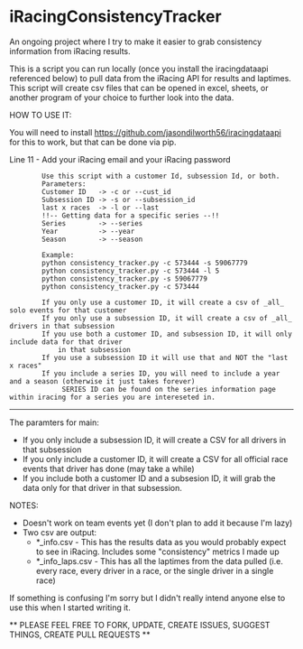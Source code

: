 # iRacingConsistencyTracker
An ongoing project where I try to make it easier to grab consistency information from iRacing results.

This is a script you can run locally (once you install the iracingdataapi referenced below) to pull data from the iRacing API for results and laptimes.
This script will create csv files that can be opened in excel, sheets, or another program of your choice to further look into the data.

HOW TO USE IT:

You will need to install https://github.com/jasondilworth56/iracingdataapi for this to work, but that can be done via pip.

Line 11 - Add your iRacing email and your iRacing password


            Use this script with a customer Id, subsession Id, or both.
            Parameters:
            Customer ID   -> -c or --cust_id
            Subsession ID -> -s or --subsession_id
            last x races  -> -l or --last
            !!-- Getting data for a specific series --!!
            Series        -> --series
            Year          -> --year
            Season        -> --season

            Example:
            python consistency_tracker.py -c 573444 -s 59067779
            python consistency_tracker.py -c 573444 -l 5
            python consistency_tracker.py -s 59067779
            python consistency_tracker.py -c 573444

            If you only use a customer ID, it will create a csv of _all_ solo events for that customer
            If you only use a subsession ID, it will create a csv of _all_ drivers in that subsession
            If you use both a customer ID, and subsession ID, it will only include data for that driver 
                in that subsession
            If you use a subsession ID it will use that and NOT the "last x races"
            If you include a series ID, you will need to include a year and a season (otherwise it just takes forever)
                 SERIES ID can be found on the series information page within iracing for a series you are intereseted in.


-----------------------------------------------------------------------------
The paramters for main:
 - If you only include a subsession ID, it will create a CSV for all drivers in that subsession
 - If you only include a customer ID, it will create a CSV for all official race events that driver has done (may take a while)
 - If you include both a customer ID and a subsesion ID, it will grab the data only for that driver in that subsession.

NOTES:
- Doesn't work on team events yet (I don't plan to add it because I'm lazy)
- Two csv are output:
  - *_info.csv - This has the results data as you would probably expect to see in iRacing. Includes some "consistency" metrics I made up
  - *_info_laps.csv - This has all the laptimes from the data pulled (i.e. every race, every driver in a race, or the single driver in a single race)

If something is confusing I'm sorry but I didn't really intend anyone else to use this when I started writing it.

** PLEASE FEEL FREE TO FORK, UPDATE, CREATE ISSUES, SUGGEST THINGS, CREATE PULL REQUESTS **
